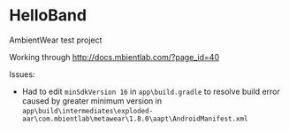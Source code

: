 # HelloBand
AmbientWear test project

Working through http://docs.mbientlab.com/?page_id=40

Issues:
* Had to edit ```minSdkVersion 16``` in ```app\build.gradle``` to resolve build error caused by greater minimum version in ```app\build\intermediates\exploded-aar\com.mbientlab\metawear\1.8.0\aapt\AndroidManifest.xml```
